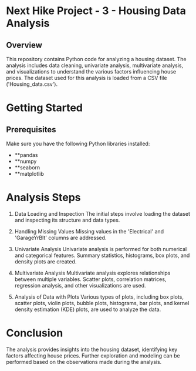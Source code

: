 # Next Hike Project - 3 - Housing Data Analysis

## Overview

This repository contains Python code for analyzing a housing dataset. The analysis includes data cleaning, univariate analysis, multivariate analysis, and visualizations to understand the various factors influencing house prices. The dataset used for this analysis is loaded from a CSV file ('Housing_data.csv').

# Getting Started

## Prerequisites

Make sure you have the following Python libraries installed:
- **pandas
- **numpy
- **seaborn
- **matplotlib

# Analysis Steps
1. Data Loading and Inspection
The initial steps involve loading the dataset and inspecting its structure and data types.

2. Handling Missing Values
Missing values in the 'Electrical' and 'GarageYrBlt' columns are addressed.

3. Univariate Analysis
Univariate analysis is performed for both numerical and categorical features. Summary statistics, histograms, box plots, and density plots are created.

4. Multivariate Analysis
Multivariate analysis explores relationships between multiple variables. Scatter plots, correlation matrices, regression analysis, and other visualizations are used.

5. Analysis of Data with Plots
Various types of plots, including box plots, scatter plots, violin plots, bubble plots, histograms, bar plots, and kernel density estimation (KDE) plots, are used to analyze the data.

# Conclusion
The analysis provides insights into the housing dataset, identifying key factors affecting house prices. Further exploration and modeling can be performed based on the observations made during the analysis.
